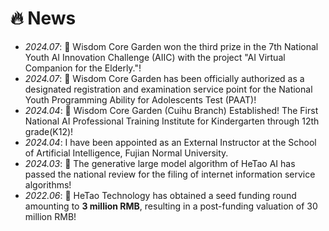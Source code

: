# 🔥 News
- *2024.07*: 🎉 Wisdom Core Garden won the third prize in the 7th National Youth AI Innovation Challenge (AIIC) with the project "AI Virtual Companion for the Elderly."!
- *2024.07*: 🎉 Wisdom Core Garden has been officially authorized as a designated registration and examination service point for the National Youth Programming Ability for Adolescents Test (PAAT)!
- *2024.04*: 🎉 Wisdom Core Garden (Cuihu Branch) Established! The First National AI Professional Training Institute for Kindergarten through 12th grade(K12)!
- *2024.04*: I have been appointed as an External Instructor at the School of Artificial Intelligence, Fujian Normal University.
- *2024.03*: 🎉 The generative large model algorithm of HeTao AI has passed the national review for the filing of internet information service algorithms!
- *2022.06*: 🎉 HeTao Technology has obtained a seed funding round amounting to **3 million RMB**, resulting in a post-funding valuation of 30 million RMB!